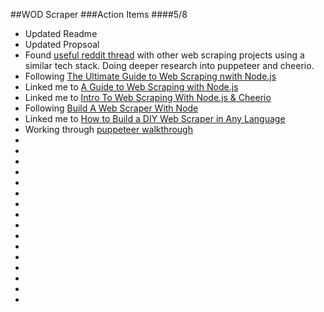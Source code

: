 ##WOD Scraper
###Action Items
####5/8

* Updated Readme
* Updated Propsoal
* Found [useful reddit thread](https://www.reddit.com/r/webdev/comments/9z2lw4/web_scraping_using_nodejs_and_cheerio/_) with other web scraping projects using a similar tech stack. Doing deeper research into puppeteer and cheerio.
* Following [The Ultimate Guide to Web Scraping nwith Node.js](https://www.freecodecamp.org/news/the-ultimate-guide-to-web-scraping-with-node-js-daa2027dcd3/)
* Linked me to [A Guide to Web Scraping with Node.js](https://www.youtube.com/watch?v=dXjKh66BR2U)
* Linked me to [Intro To Web Scraping With Node.js & Cheerio](https://www.youtube.com/watch?v=LoziivfAAjE) 
* Following [Build A Web Scraper With Node](https://pusher.com/tutorials/web-scraper-node)
* Linked me to [How to Build a DIY Web Scraper in Any Language](https://levelup.gitconnected.com/how-to-build-a-diy-web-scraper-in-any-language-1104ac0713cd) 
* Working through [puppeteer walkthrough](https://github.com/puppeteer/puppeteer)
* 
* 
* 
* 
* 
* 
* 
* 
* 
* 
* 
* 
* 
* 
* 
* 
